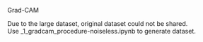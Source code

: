 Grad-CAM

Due to the large dataset, original dataset could not be shared.\
Use _1_gradcam_procedure-noiseless.ipynb to generate dataset.